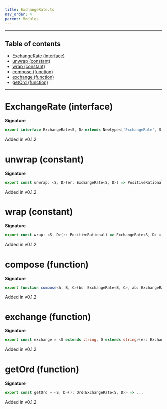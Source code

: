 ```yaml
---
title: ExchangeRate.ts
nav_order: 4
parent: Modules
---
```


---

<h2 class="text-delta">Table of contents</h2>

- [ExchangeRate (interface)](#exchangerate-interface)
- [unwrap (constant)](#unwrap-constant)
- [wrap (constant)](#wrap-constant)
- [compose (function)](#compose-function)
- [exchange (function)](#exchange-function)
- [getOrd (function)](#getord-function)

---

# ExchangeRate (interface)

**Signature**

```ts
export interface ExchangeRate<S, D> extends Newtype<['ExchangeRate', S, D], PositiveRational> {}
```

Added in v0.1.2

# unwrap (constant)

**Signature**

```ts
export const unwrap: <S, D>(er: ExchangeRate<S, D>) => PositiveRational = ...
```

Added in v0.1.2

# wrap (constant)

**Signature**

```ts
export const wrap: <S, D>(r: PositiveRational) => ExchangeRate<S, D> = ...
```

Added in v0.1.2

# compose (function)

**Signature**

```ts
export function compose<A, B, C>(bc: ExchangeRate<B, C>, ab: ExchangeRate<A, B>): ExchangeRate<A, C> { ... }
```

Added in v0.1.2

# exchange (function)

**Signature**

```ts
export const exchange = <S extends string, D extends string>(er: ExchangeRate<S, D>) => (d: Dense<S>): Dense<D> => ...
```

Added in v0.1.2

# getOrd (function)

**Signature**

```ts
export const getOrd = <S, D>(): Ord<ExchangeRate<S, D>> => ...
```

Added in v0.1.2
